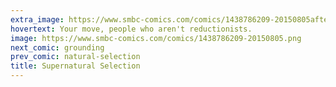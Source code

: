 ```yaml
---
extra_image: https://www.smbc-comics.com/comics/1438786209-20150805after.png
hovertext: Your move, people who aren't reductionists.
image: https://www.smbc-comics.com/comics/1438786209-20150805.png
next_comic: grounding
prev_comic: natural-selection
title: Supernatural Selection
---
```


